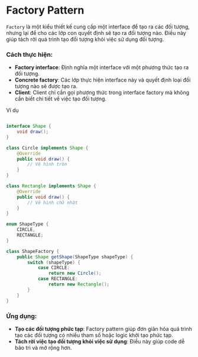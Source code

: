 # Factory Pattern

`Factory` là một kiểu thiết kế cung cấp một interface để tạo ra các đối tượng, nhưng lại để cho các lớp con quyết định sẽ tạo ra đối tượng nào. Điều này giúp tách rời quá trình tạo đối tượng khỏi việc sử dụng đối tượng.

### Cách thực hiện:

- **Factory interface**: Định nghĩa một interface với một phương thức tạo ra đối tượng.
- **Concrete factory**: Các lớp thực hiện interface này và quyết định loại đối tượng nào sẽ được tạo ra.
- **Client**: Client chỉ cần gọi phương thức trong interface factory mà không cần biết chi tiết về việc tạo đối tượng.

Ví dụ

``` Java

interface Shape {
    void draw();
}

class Circle implements Shape {
    @Override
    public void draw() {
        // Vẽ hình tròn
    }
}

class Rectangle implements Shape {
    @Override
    public void draw() {
        // Vẽ hình chữ nhật
    }
}

enum ShapeType {
    CIRCLE,
    RECTANGLE;
}

class ShapeFactory {
    public Shape getShape(ShapeType shapeType) {
        switch (shapeType) {
            case CIRCLE:
                return new Circle();
            case RECTANGLE:
                return new Rectangle();
        }
    }
}

```

### Ứng dụng:

- **Tạo các đối tượng phức tạp**: Factory pattern giúp đơn giản hóa quá trình tạo các đối tượng có nhiều tham số hoặc logic khởi tạo phức tạp.
- **Tách rời việc tạo đối tượng khỏi việc sử dụng**: Điều này giúp code dễ bảo trì và mở rộng hơn.